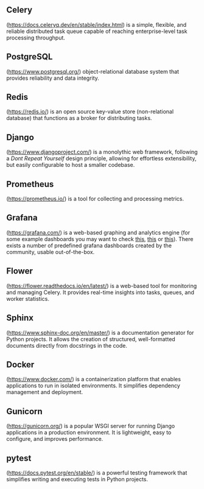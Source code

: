 ## Celery 
(https://docs.celeryq.dev/en/stable/index.html)  is a simple, flexible, and reliable distributed task queue capable of reaching enterprise-level task processing throughput.

## PostgreSQL
(https://www.postgresql.org/) object-relational database system that provides reliability and data integrity.

## Redis
(https://redis.io/) is an open source key-value store (non-relational database) that functions as a broker for distributing tasks.

## Django
(https://www.djangoproject.com/) is a monolythic web framework, following a *Dont Repeat Yourself* design principle, allowing for effortless extensibility, but easily configurable to host a smaller codebase.

## Prometheus
(https://prometheus.io/) is a tool for collecting and processing metrics.

## Grafana
(https://grafana.com/) is a web-based graphing and analytics engine (for some example dashboards you may want to check [this](https://github.com/kubernetes/ingress-nginx/tree/main/deploy/grafana/dashboards), [this](https://grafana.com/grafana/dashboards/13978?pg=dashboards&plcmt=featured-dashboard-2) or [this](https://grafana.com/grafana/dashboards/)). There exists a number of predefined grafana dashboards created by the community, usable out-of-the-box.

## Flower
(https://flower.readthedocs.io/en/latest/) is a web-based tool for monitoring and managing Celery. It provides real-time insights into tasks, queues, and worker statistics.

## Sphinx
(https://www.sphinx-doc.org/en/master/) is a documentation generator for Python projects. It allows the creation of structured, well-formatted documents directly from docstrings in the code.

## Docker
(https://www.docker.com/) is a containerization platform that enables applications to run in isolated environments. It simplifies dependency management and deployment.

## Gunicorn 
(https://gunicorn.org/) is a popular WSGI server for running Django applications in a production environment. It is lightweight, easy to configure, and improves performance.

## pytest
(https://docs.pytest.org/en/stable/) is a powerful testing framework that simplifies writing and executing tests in Python projects.
